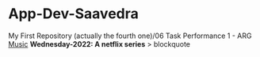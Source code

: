 # App-Dev-Saavedra
My First Repository (actually the fourth one)/06 Task Performance 1 - ARG
		[Music](https://www.youtube.com/watch?v=tT6ldYOKe5Y)
	**Wednesday-2022: A netflix series**
		> blockquote
